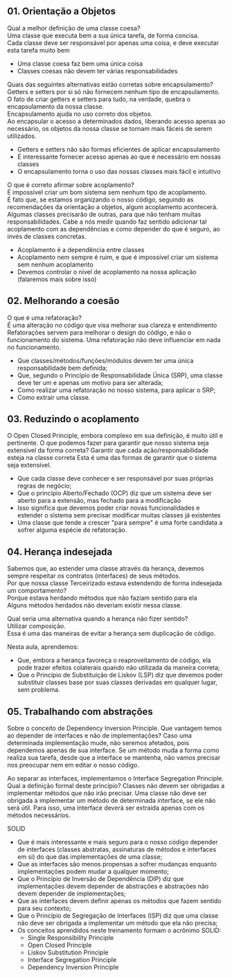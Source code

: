 ## 01. Orientação a Objetos

Qual a melhor definição de uma classe coesa?    
Uma classe que executa bem a sua única tarefa, de forma concisa.  
Cada classe deve ser responsável por apenas uma coisa, e deve executar esta tarefa muito bem

* Uma classe coesa faz bem uma única coisa
* Classes coesas não devem ter várias responsabilidades

Quais das seguintes alternativas estão corretas sobre encapsulamento?  
Getters e setters por si só não fornecem nenhum tipo de encapsulamento.  
O fato de criar getters e setters para tudo, na verdade, quebra o encapsulamento da nossa classe.  
Encapsulamento ajuda no uso correto dos objetos.  
Ao encapsular o acesso a determinados dados, liberando acesso apenas ao necessário, os objetos da nossa classe se tornam
mais fáceis de serem utilizados.

* Getters e setters não são formas eficientes de aplicar encapsulamento
* É interessante fornecer acesso apenas ao que é necessário em nossas classes
* O encapsulamento torna o uso das nossas classes mais fácil e intuitivo

O que é correto afirmar sobre acoplamento?  
É impossível criar um bom sistema sem nenhum tipo de acoplamento.  
É fato que, se estamos organizando o nosso código, seguindo as recomendações da orientação a objetos, algum acoplamento
acontecerá. Algumas classes precisarão de outras, para que não tenham muitas responsabilidades. Cabe a nós medir quando
faz sentido adicionar tal acoplamento com as dependências e como depender do que é seguro, ao invés de classes
concretas.

* Acoplamento é a dependência entre classes
* Acoplamento nem sempre é ruim, e que é impossível criar um sistema sem nenhum acoplamento
* Devemos controlar o nível de acoplamento na nossa aplicação (falaremos mais sobre isso)

## 02. Melhorando a coesão

O que é uma refatoração?  
É uma alteração no código que visa melhorar sua clareza e entendimento Refatorações servem para melhorar o design do
código, e não o funcionamento do sistema. Uma refatoração não deve influenciar em nada no funcionamento.

- Que classes/métodos/funções/módulos devem ter uma única responsabilidade bem definida;
- Que, segundo o Princípio de Responsabilidade Única (SRP), uma classe deve ter um e apenas um motivo para ser alterada;
- Como realizar uma refatoração no nosso sistema, para aplicar o SRP;
- Como extrair uma classe.

## 03. Reduzindo o acoplamento

O Open Closed Principle, embora complexo em sua definição, é muito útil e pertinente. O que podemos fazer para garantir
que nosso sistema seja extensível da forma correta? Garantir que cada ação/responsabilidade esteja na classe correta
Esta é uma das formas de garantir que o sistema seja extensível.

- Que cada classe deve conhecer e ser responsável por suas próprias regras de negócio;
- Que o princípio Aberto/Fechado (OCP) diz que um sistema deve ser aberto para a extensão, mas fechado para a
  modificação
- Isso significa que devemos poder criar novas funcionalidades e estender o sistema sem precisar modificar muitas
  classes já existentes
- Uma classe que tende a crescer "para sempre" é uma forte candidata a sofrer alguma espécie de refatoração.

## 04. Herança indesejada

Sabemos que, ao estender uma classe através da herança, devemos sempre respeitar os contratos (interfaces) de seus
métodos.  
Por que nossa classe Terceirizado estava estendendo de forma indesejada um comportamento?  
Porque estava herdando métodos que não faziam sentido para ela  
Alguns métodos herdados não deveriam existir nessa classe.

Qual seria uma alternativa quando a herança não fizer sentido?  
Utilizar composição.  
Essa é uma das maneiras de evitar a herança sem duplicação de código.

Nesta aula, aprendemos:

- Que, embora a herança favoreça o reaproveitamento de código, ela pode trazer efeitos colaterais quando não utilizada
  da maneira correta;
- Que o Princípio de Substituição de Liskov (LSP) diz que devemos poder substituir classes base por suas classes
  derivadas em qualquer lugar, sem problema.

## 05. Trabalhando com abstrações

Sobre o conceito de Dependency Inversion Principle. Que vantagem temos ao depender de interfaces e não de
implementações? Caso uma determinada implementação mude, não seremos afetados, pois dependemos apenas de sua interface.
Se um método muda a forma como realiza sua tarefa, desde que a interface se mantenha, não vamos precisar nos preocupar
nem em editar o nosso código.

Ao separar as interfaces, implementamos o Interface Segregation Principle.
Qual a definição formal deste princípio?
Classes não devem ser obrigadas a implementar métodos que não irão precisar.
Uma classe não deve ser obrigada a implementar um método de determinada interface, se ele não será útil. 
Para isso, uma interface deverá ser extraída apenas com os métodos necessários.


SOLID
- Que é mais interessante e mais seguro para o nosso código depender de interfaces 
  (classes abstratas, assinaturas de métodos e interfaces em si) do que das implementações de uma classe;  
- Que as interfaces são menos propensas a sofrer mudanças enquanto implementações podem mudar a qualquer momento;
- Que o Princípio de Inversão de Dependência (DIP) diz que implementações devem depender de abstrações e 
  abstrações não devem depender de implementações;
- Que as interfaces devem definir apenas os métodos que fazem sentido para seu contexto;
- Que o Princípio de Segregação de Interfaces (ISP) diz que uma classe não deve ser obrigada a implementar um método que ela não precisa;
- Os conceitos aprendidos neste treinamento formam o acrônimo SOLID: 
  * Single Responsibility Principle
  * Open Closed Principle
  * Liskov Substitution Principle
  * Interface Segregation Principle
  * Dependency Inversion Principle